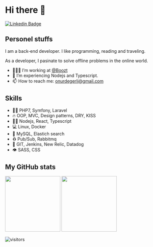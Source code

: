 # Hi there 👋

[![Linkedin Badge](https://img.shields.io/badge/-LinkedIn-0e76a8?style=flat-square&logo=Linkedin&logoColor=white)](https://www.linkedin.com/in/onurdegerli/)

## Personel stuffs

I am a back-end developer. I like programming, reading and traveling.

As a developer, I pasinate to solve offline problems in the online world.

- 👨🏻‍💻 I’m working at [@Boozt](https://www.boozt.com/)
- 🚀 I’m experiencing Nodejs and Typescript.
- 📫 How to reach me: onurdegerli@gmail.com

## Skills

- 👨‍💻 PHP7, Symfony, Laravel
- 🔥 OOP, MVC, Design patterns, DRY, KISS
- 🧑‍🎓 Nodejs, React, Typescript
- 💻 Linux, Docker
- 💽 MySQL, Elastich search
- ♻️ Pub/Sub, Rabbitmq
- 🔌 GIT, Jenkins, New Relic, Datadog
- 👁️ SASS, CSS

## My GitHub stats

<p>
<img height="180em" src="https://github-readme-stats.vercel.app/api?username=onurdegerli&show_icons=true&hide_border=true&&count_private=true&include_all_commits=true" />

<img height="180em" src="https://github-readme-stats.vercel.app/api/top-langs?username=onurdegerli&layout=compact&show_icons=true&hide_border=true&&count_private=true&include_all_commits=true" />
</p>

![visitors](https://visitor-badge.glitch.me/badge?page_id=onurdegerli.onurdegerli)
